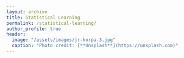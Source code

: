 ```yaml
---
layout: archive
title: Statistical Learning
permalink: /statistical-learning/
author_profile: true
header:
  image: "/assets/images/jr-korpa-3.jpg"
  caption: "Photo credit: [**Unsplash**](https://unsplash.com)"
---
```


